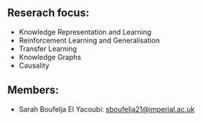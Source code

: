 ## Reserach focus:

- Knowledge Representation and Learning 
- Reinforcement Learning and Generalisation
- Transfer Learning 
- Knowledge Graphs 
- Causality 


## Members:

- Sarah Boufelja El Yacoubi: sboufelja21@imperial.ac.uk

